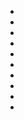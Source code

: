 * [](/)
* [](README.md "Home Page")
* [](About.md "About Project")
* [](Overview.md "Freedom Overview")
* [](math.md "Mathematical Basis")
* [](Plugins.md "Plugins")
* [](IDE.md "IDE Features")
* [](Contact.md "Contact")
* [](Privacy.md "Privacy")
* [](useful_links.md "Useful Links")
